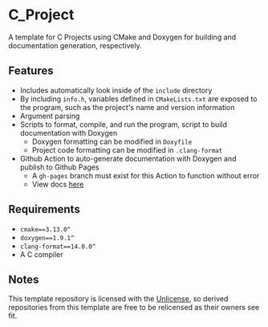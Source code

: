 # C_Project

A template for C Projects using CMake and Doxygen for building and documentation generation, respectively. 

## Features

- Includes automatically look inside of the `include` directory
- By including `info.h`, variables defined in `CMakeLists.txt` are exposed to the program, such as the project's name and version information
- Argument parsing
- Scripts to format, compile, and run the program, script to build documentation with Doxygen
	- Doxygen formatting can be modified in `Doxyfile`
	- Project code formatting can be modified in `.clang-format`
- Github Action to auto-generate documentation with Doxygen and publish to Github Pages
	- A `gh-pages` branch must exist for this Action to function without error
	- View docs [here](https://charles.systems/C_Project/)

## Requirements

- `cmake==3.13.0^`
- `doxygen==1.9.1^`
- `clang-format==14.0.0^`
- A C compiler

## Notes

This template repository is licensed with the [Unlicense](LICENSE), so derived repositories from this template are free to be relicensed as their owners see fit.
